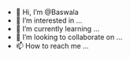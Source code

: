 - 👋 Hi, I’m @Baswala
- 👀 I’m interested in ...
- 🌱 I’m currently learning ...
- 💞️ I’m looking to collaborate on ...
- 📫 How to reach me ...

<!---
Baswala/Baswala is a ✨ special ✨ repository because its `README.md` (this file) appears on your GitHub profile.
You can click the Preview link to take a look at your changes.
--->
